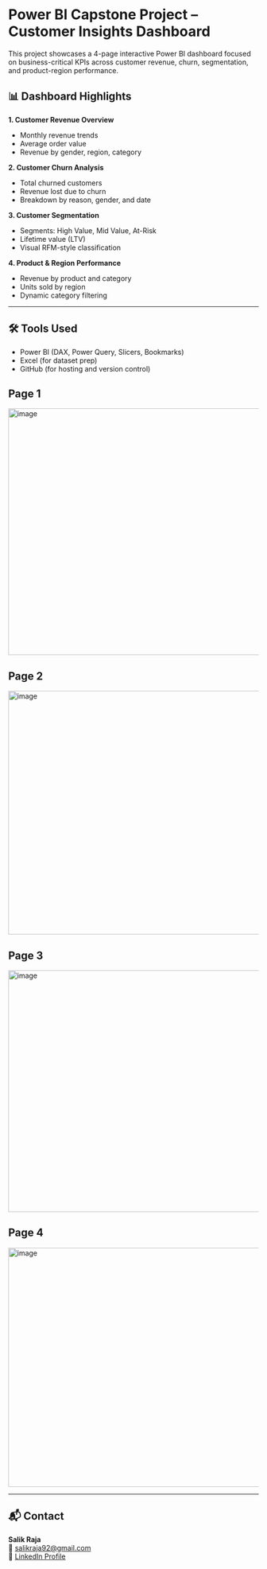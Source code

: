 # Power BI Capstone Project – Customer Insights Dashboard

This project showcases a 4-page interactive Power BI dashboard focused on business-critical KPIs across customer revenue, churn, segmentation, and product-region performance.

## 📊 Dashboard Highlights

**1. Customer Revenue Overview**
- Monthly revenue trends
- Average order value
- Revenue by gender, region, category

**2. Customer Churn Analysis**
- Total churned customers
- Revenue lost due to churn
- Breakdown by reason, gender, and date

**3. Customer Segmentation**
- Segments: High Value, Mid Value, At-Risk
- Lifetime value (LTV)
- Visual RFM-style classification

**4. Product & Region Performance**
- Revenue by product and category
- Units sold by region
- Dynamic category filtering

---

## 🛠️ Tools Used
- Power BI (DAX, Power Query, Slicers, Bookmarks)
- Excel (for dataset prep)
- GitHub (for hosting and version control)

## Page 1
<img width="876" height="496" alt="image" src="https://github.com/user-attachments/assets/a82694e4-60ec-4208-a24a-bdc89f0629c4" />


## Page 2
<img width="874" height="490" alt="image" src="https://github.com/user-attachments/assets/4fc4eb80-6ac9-4e02-b082-23ebe8e28b05" />


## Page 3
<img width="877" height="486" alt="image" src="https://github.com/user-attachments/assets/3d7ba920-03b5-425a-b372-2e3ab859f7a7" />


## Page 4
<img width="876" height="481" alt="image" src="https://github.com/user-attachments/assets/74b0dbd3-0370-4885-ace3-606c48b7b078" />




---

## 📬 Contact
**Salik Raja**  
📧 salikraja92@gmail.com  
🔗 [LinkedIn Profile](https://www.linkedin.com/in/salik-raja)

